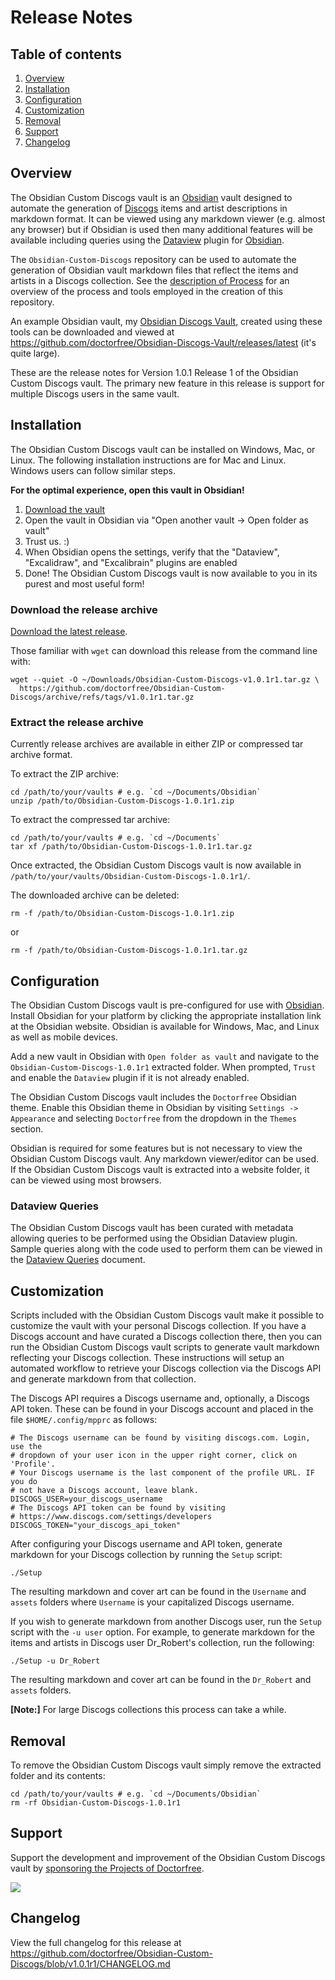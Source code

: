 # Release Notes

## Table of contents

1. [Overview](#overview)
1. [Installation](#installation)
1. [Configuration](#configuration)
1. [Customization](#customization)
1. [Removal](#removal)
1. [Support](#support)
1. [Changelog](#changelog)

## Overview

The Obsidian Custom Discogs vault is an [Obsidian](https://obsidian.md) vault designed to automate the generation of [Discogs](https://discogs.com) items and artist descriptions in markdown format. It can be viewed using any markdown viewer (e.g. almost any browser) but if Obsidian is used then many additional features will be available including queries using the [Dataview](https://blacksmithgu.github.io/obsidian-dataview/) plugin for [Obsidian](https://obsidian.md/).

The `Obsidian-Custom-Discogs` repository can be used to automate the generation of Obsidian vault markdown files that reflect the items and artists in a Discogs collection. See the [description of Process](https://github.com/doctorfree/Obsidian-Custom-Discogs/Process.md) for an overview of the process and tools employed in the creation of this repository.

An example Obsidian vault, my [Obsidian Discogs Vault](https://github.com/doctorfree/Obsidian-Discogs-Vault#readme), created using these tools can be downloaded and viewed at https://github.com/doctorfree/Obsidian-Discogs-Vault/releases/latest (it's quite large).


These are the release notes for Version 1.0.1 Release 1 of the Obsidian Custom Discogs vault. The primary new feature in this release is support for multiple Discogs users in the same vault.

## Installation

The Obsidian Custom Discogs vault can be installed on Windows, Mac, or Linux. The following installation instructions are for Mac and Linux. Windows users can follow similar steps.

**For the optimal experience, open this vault in Obsidian!**

1. [Download the vault](https://github.com/doctorfree/Obsidian-Custom-Discogs/archive/refs/tags/v1.0.1r1.tar.gz)
3. Open the vault in Obsidian via "Open another vault -> Open folder as vault"
4. Trust us. :) 
5. When Obsidian opens the settings, verify that the "Dataview", "Excalidraw", and "Excalibrain" plugins are enabled
6. Done! The Obsidian Custom Discogs vault is now available to you in its purest and most useful form!

### Download the release archive

[Download the latest release](https://github.com/doctorfree/Obsidian-Custom-Discogs/releases/latest).

Those familiar with `wget` can download this release from the command line with:

```shell
wget --quiet -O ~/Downloads/Obsidian-Custom-Discogs-v1.0.1r1.tar.gz \
  https://github.com/doctorfree/Obsidian-Custom-Discogs/archive/refs/tags/v1.0.1r1.tar.gz
```

### Extract the release archive

Currently release archives are available in either ZIP or compressed tar archive format.

To extract the ZIP archive:

```shell
cd /path/to/your/vaults # e.g. `cd ~/Documents/Obsidian`
unzip /path/to/Obsidian-Custom-Discogs-1.0.1r1.zip
```

To extract the compressed tar archive:

```shell
cd /path/to/your/vaults # e.g. `cd ~/Documents`
tar xf /path/to/Obsidian-Custom-Discogs-1.0.1r1.tar.gz
```

Once extracted, the Obsidian Custom Discogs vault is now available in `/path/to/your/vaults/Obsidian-Custom-Discogs-1.0.1r1/`.

The downloaded archive can be deleted:

```shell
rm -f /path/to/Obsidian-Custom-Discogs-1.0.1r1.zip
```

or

```shell
rm -f /path/to/Obsidian-Custom-Discogs-1.0.1r1.tar.gz
```

## Configuration

The Obsidian Custom Discogs vault is pre-configured for use with [Obsidian](https://obsidian.md). Install Obsidian for your platform by clicking the appropriate installation link at the Obsidian website. Obsidian is available for Windows, Mac, and Linux as well as mobile devices.

Add a new vault in Obsidian with `Open folder as vault` and navigate to the `Obsidian-Custom-Discogs-1.0.1r1` extracted folder. When prompted, `Trust` and enable the `Dataview` plugin if it is not already enabled.

The Obsidian Custom Discogs vault includes the `Doctorfree` Obsidian theme. Enable this Obsidian theme in Obsidian by visiting `Settings -> Appearance` and selecting `Doctorfree` from the dropdown in the `Themes` section.

Obsidian is required for some features but is not necessary to view the Obsidian Custom Discogs vault. Any markdown viewer/editor can be used. If the Obsidian Custom Discogs vault is extracted into a website folder, it can be viewed using most browsers.

### Dataview Queries

The Obsidian Custom Discogs vault has been curated with metadata allowing queries to be performed using the Obsidian Dataview plugin. Sample queries along with the code used to perform them can be viewed in the [Dataview Queries](https://github.com/doctorfree/Obsidian-Custom-Discogs/Dataview_Queries.md) document.

## Customization

Scripts included with the Obsidian Custom Discogs vault make it possible to customize the vault with your personal Discogs collection. If you have a Discogs account and have curated a Discogs collection there, then you can run the Obsidian Custom Discogs vault scripts to generate vault markdown reflecting your Discogs collection. These instructions will setup an automated workflow to retrieve your Discogs collection via the Discogs API and generate markdown from that collection.

The Discogs API requires a Discogs username and, optionally, a Discogs API token. These can be found in your Discogs account and placed in the file `$HOME/.config/mpprc` as follows:

```shell
# The Discogs username can be found by visiting discogs.com. Login, use the
# dropdown of your user icon in the upper right corner, click on 'Profile'.
# Your Discogs username is the last component of the profile URL. IF you do
# not have a Discogs account, leave blank.
DISCOGS_USER=your_discogs_username
# The Discogs API token can be found by visiting
# https://www.discogs.com/settings/developers
DISCOGS_TOKEN="your_discogs_api_token"
```

After configuring your Discogs username and API token, generate markdown for your Discogs collection by running the `Setup` script:

```console
./Setup
```

The resulting markdown and cover art can be found in the `Username` and `assets` folders where `Username` is your capitalized Discogs username.

If you wish to generate markdown from another Discogs user, run the `Setup` script with the `-u user` option. For example, to generate markdown for the items and artists in Discogs user Dr_Robert's collection, run the following:

```console
./Setup -u Dr_Robert
```

The resulting markdown and cover art can be found in the `Dr_Robert` and `assets` folders.

**[Note:]** For large Discogs collections this process can take a while.

## Removal

To remove the Obsidian Custom Discogs vault simply remove the extracted folder and its contents:

```shell
cd /path/to/your/vaults # e.g. `cd ~/Documents/Obsidian`
rm -rf Obsidian-Custom-Discogs-1.0.1r1
```

## Support

Support the development and improvement of the Obsidian Custom Discogs vault by [sponsoring the Projects of Doctorfree](https://github.com/sponsors/doctorfree).

<a href="https://www.buymeacoffee.com/doctorfree"><img src="https://img.buymeacoffee.com/button-api/?text=Buy me a coffee&emoji=&slug=doctorfree&button_colour=5F7FFF&font_colour=ffffff&font_family=Lato&outline_colour=000000&coffee_colour=FFDD00"></a>

## Changelog

View the full changelog for this release at https://github.com/doctorfree/Obsidian-Custom-Discogs/blob/v1.0.1r1/CHANGELOG.md
